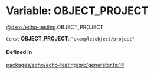 # Variable: OBJECT\_PROJECT

[@dxos/echo-testing](../modules/dxos_echo_testing.md).OBJECT_PROJECT

 `Const` **OBJECT\_PROJECT**: ``"example:object/project"``

#### Defined in

[packages/echo/echo-testing/src/generator.ts:14](https://github.com/dxos/dxos/blob/main/packages/echo/echo-testing/src/generator.ts#L14)
